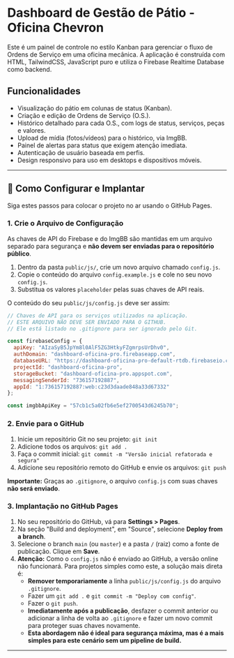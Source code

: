 # Dashboard de Gestão de Pátio - Oficina Chevron

Este é um painel de controle no estilo Kanban para gerenciar o fluxo de Ordens de Serviço em uma oficina mecânica. A aplicação é construída com HTML, TailwindCSS, JavaScript puro e utiliza o Firebase Realtime Database como backend.

## Funcionalidades

- Visualização do pátio em colunas de status (Kanban).
- Criação e edição de Ordens de Serviço (O.S.).
- Histórico detalhado para cada O.S., com logs de status, serviços, peças e valores.
- Upload de mídia (fotos/vídeos) para o histórico, via ImgBB.
- Painel de alertas para status que exigem atenção imediata.
- Autenticação de usuário baseada em perfis.
- Design responsivo para uso em desktops e dispositivos móveis.

---

## 🚀 Como Configurar e Implantar

Siga estes passos para colocar o projeto no ar usando o GitHub Pages.

### 1. Crie o Arquivo de Configuração

As chaves de API do Firebase e do ImgBB são mantidas em um arquivo separado para segurança e **não devem ser enviadas para o repositório público**.

1.  Dentro da pasta `public/js/`, crie um novo arquivo chamado `config.js`.
2.  Copie o conteúdo do arquivo `config.example.js` e cole no seu novo `config.js`.
3.  Substitua os valores `placeholder` pelas suas chaves de API reais.

O conteúdo do seu `public/js/config.js` deve ser assim:

```javascript
// Chaves de API para os serviços utilizados na aplicação.
// ESTE ARQUIVO NÃO DEVE SER ENVIADO PARA O GITHUB.
// Ele está listado no .gitignore para ser ignorado pelo Git.

const firebaseConfig = {
  apiKey: "AIzaSyB5JpYm8l0AlF5ZG3HtkyFZgmrpsUrDhv0",
  authDomain: "dashboard-oficina-pro.firebaseapp.com",
  databaseURL: "https://dashboard-oficina-pro-default-rtdb.firebaseio.com",
  projectId: "dashboard-oficina-pro",
  storageBucket: "dashboard-oficina-pro.appspot.com",
  messagingSenderId: "736157192887",
  appId: "1:736157192887:web:c23d3daade848a33d67332"
};

const imgbbApiKey = "57cb1c5a02fb6e5ef2700543d6245b70";
```

### 2. Envie para o GitHub

1.  Inicie um repositório Git no seu projeto: `git init`
2.  Adicione todos os arquivos: `git add .`
3.  Faça o commit inicial: `git commit -m "Versão inicial refatorada e segura"`
4.  Adicione seu repositório remoto do GitHub e envie os arquivos: `git push`

**Importante:** Graças ao `.gitignore`, o arquivo `config.js` com suas chaves **não será enviado**.

### 3. Implantação no GitHub Pages

1.  No seu repositório do GitHub, vá para **Settings > Pages**.
2.  Na seção "Build and deployment", em "Source", selecione **Deploy from a branch**.
3.  Selecione o branch `main` (ou `master`) e a pasta `/` (raiz) como a fonte de publicação. Clique em **Save**.
4.  **Atenção:** Como o `config.js` não é enviado ao GitHub, a versão online não funcionará. Para projetos simples como este, a solução mais direta é:
    *   **Remover temporariamente** a linha `public/js/config.js` do arquivo `.gitignore`.
    *   Fazer um `git add .` e `git commit -m "Deploy com config"`.
    *   Fazer o `git push`.
    *   **Imediatamente após a publicação**, desfazer o commit anterior ou adicionar a linha de volta ao `.gitignore` e fazer um novo commit para proteger suas chaves novamente.
    *   **Esta abordagem não é ideal para segurança máxima, mas é a mais simples para este cenário sem um pipeline de build.**

---

